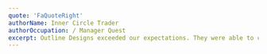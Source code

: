 ```yaml
---
quote: 'FaQuoteRight'
authorName: Inner Circle Trader
authorOccupation: / Manager Quest
excerpt: Outline Designs exceeded our expectations. They were able to complete our project on time and within budget, and the results are stunning. We would definitely use them again for future projects.
---
```


